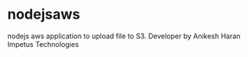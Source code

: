 # nodejsaws
nodejs aws application to upload file to S3. Developer by Anikesh Haran Impetus Technologies
